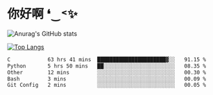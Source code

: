 # 你好啊 ❛‿˂✨

![Anurag's GitHub stats](https://github-readme-stats.vercel.app/api?username=ZombieFly&count_private=true&show_icons=true)

[![Top Langs](https://github-readme-stats.vercel.app/api/top-langs/?username=ZombieFly&layout=compact&count_private=true&hide=Ruby,makefile)](https://github.com/anuraghazra/github-readme-stats)

<!--START_SECTION:waka-->

```txt
C            63 hrs 41 mins  ██████████████████████▓░░   91.15 %
Python       5 hrs 50 mins   ██░░░░░░░░░░░░░░░░░░░░░░░   08.35 %
Other        12 mins         ░░░░░░░░░░░░░░░░░░░░░░░░░   00.30 %
Bash         3 mins          ░░░░░░░░░░░░░░░░░░░░░░░░░   00.09 %
Git Config   2 mins          ░░░░░░░░░░░░░░░░░░░░░░░░░   00.05 %
```

<!--END_SECTION:waka-->
